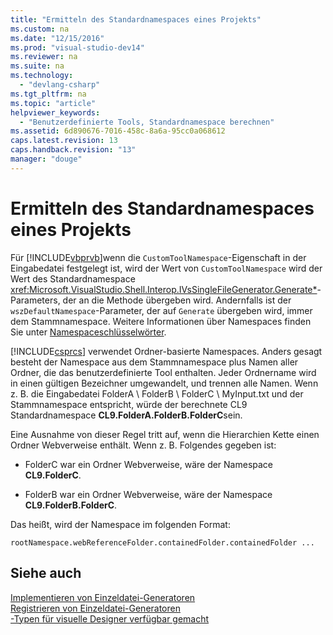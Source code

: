 ```yaml
---
title: "Ermitteln des Standardnamespaces eines Projekts"
ms.custom: na
ms.date: "12/15/2016"
ms.prod: "visual-studio-dev14"
ms.reviewer: na
ms.suite: na
ms.technology: 
  - "devlang-csharp"
ms.tgt_pltfrm: na
ms.topic: "article"
helpviewer_keywords: 
  - "Benutzerdefinierte Tools, Standardnamespace berechnen"
ms.assetid: 6d890676-7016-458c-8a6a-95cc0a068612
caps.latest.revision: 13
caps.handback.revision: "13"
manager: "douge"
---
```

# Ermitteln des Standardnamespaces eines Projekts
Für [!INCLUDE[vbprvb](../dotnet/includes/vbprvb_md.md)]wenn die `CustomToolNamespace`\-Eigenschaft in der Eingabedatei festgelegt ist, wird der Wert von `CustomToolNamespace` wird der Wert des Standardnamespace <xref:Microsoft.VisualStudio.Shell.Interop.IVsSingleFileGenerator.Generate*>\-Parameters, der an die Methode übergeben wird.  Andernfalls ist der `wszDefaultNamespace`\-Parameter, der auf `Generate` übergeben wird, immer dem Stammnamespace.  Weitere Informationen über Namespaces finden Sie unter [Namespaceschlüsselwörter](../Topic/Namespace%20Keywords%20\(C%23%20Reference\).md).  
  
 [!INCLUDE[csprcs](../ide/includes/csprcs_md.md)] verwendet Ordner\-basierte Namespaces.  Anders gesagt besteht der Namespace aus dem Stammnamespace plus Namen aller Ordner, die das benutzerdefinierte Tool enthalten.  Jeder Ordnername wird in einen gültigen Bezeichner umgewandelt, und trennen alle Namen.  Wenn z. B. die Eingabedatei FolderA \\ FolderB \\ FolderC \\ MyInput.txt und der Stammnamespace entspricht, würde der berechnete CL9 Standardnamespace **CL9.FolderA.FolderB.FolderC**sein.  
  
 Eine Ausnahme von dieser Regel tritt auf, wenn die Hierarchien Kette einen Ordner Webverweise enthält.  Wenn z. B. Folgendes gegeben ist:  
  
-   FolderC war ein Ordner Webverweise, wäre der Namespace **CL9.FolderC**.  
  
-   FolderB war ein Ordner Webverweise, wäre der Namespace **CL9.FolderB.FolderC**.  
  
 Das heißt, wird der Namespace im folgenden Format:  
  
```  
rootNamespace.webReferenceFolder.containedFolder.containedFolder ...  
```  
  
## Siehe auch  
 [Implementieren von Einzeldatei\-Generatoren](../Topic/Implementing%20Single-File%20Generators.md)   
 [Registrieren von Einzeldatei\-Generatoren](../Topic/Registering%20Single%20File%20Generators.md)   
 [\-Typen für visuelle Designer verfügbar gemacht](../Topic/Exposing%20Types%20to%20Visual%20Designers.md)